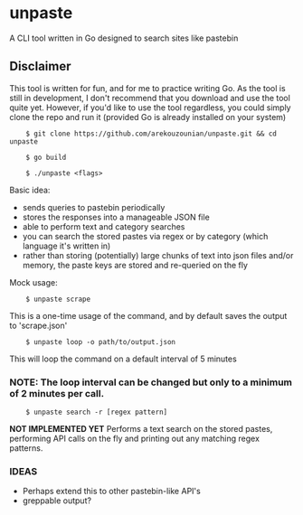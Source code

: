 # unpaste
A CLI tool written in Go designed to search sites like pastebin

## Disclaimer
This tool is written for fun, and for me to practice writing Go. 
As the tool is still in development, I don't recommend that you download and use the tool quite yet. 
However, if you'd like to use the tool regardless, you could simply clone the repo and run it (provided Go is already installed on your system)
```shell
    $ git clone https://github.com/arekouzounian/unpaste.git && cd unpaste 

    $ go build 
    
    $ ./unpaste <flags>
```

Basic idea:
- sends queries to pastebin periodically
- stores the responses into a manageable JSON file
- able to perform text and category searches
- you can search the stored pastes via regex or by category (which language it's written in)
- rather than storing (potentially) large chunks of text into json files and/or memory, the paste keys are stored and re-queried on the fly 

Mock usage:
```shell
    $ unpaste scrape 
```
This is a one-time usage of the command, and by default saves the output to 'scrape.json'

```shell
    $ unpaste loop -o path/to/output.json 
```
This will loop the command on a default interval of 5 minutes 
### NOTE: The loop interval can be changed but only to a minimum of 2 minutes per call.

```shell
    $ unpaste search -r [regex pattern] 
``` 
**NOT IMPLEMENTED YET**
Performs a text search on the stored pastes, performing API calls on the fly and printing out any matching regex patterns.


### IDEAS
- Perhaps extend this to other pastebin-like API's 
- greppable output? 

